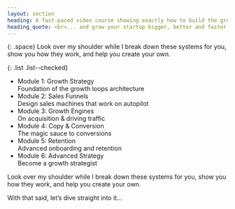 ```yaml
---
layout: section
heading: A fast-paced video course showing exactly how to build the growth systems that bring traffic, users and revenue on autopilot...
heading_quote: <br>... and grow your startup bigger, better and faster
---
```


{: .space}
Look over my shoulder while I break down these systems for you, show you how they work, and help you create your own.

{: .list .list--checked}
- <span class="t--bold c--secondary">Module 1: Growth Strategy</span><br>Foundation of the growth loops architecture
- <span class="t--bold c--secondary">Module 2: Sales Funnels</span><br>Design sales machines that work on autopilot
- <span class="t--bold c--secondary">Module 3: Growth Engines</span><br>On acquisition &amp; driving traffic
- <span class="t--bold c--secondary">Module 4: Copy &amp; Conversion</span><br>The magic sauce to conversions
- <span class="t--bold c--secondary">Module 5: Retention</span><br>Advanced onboarding and retention
- <span class="t--bold c--secondary">Module 6: Advanced Strategy</span><br>Become a growth strategist

Look over my shoulder while I break down these systems for you, show you how they work, and help you create your own.

With that said, let’s dive straight into it...
